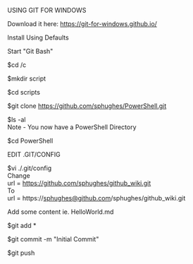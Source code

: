 USING GIT FOR WINDOWS 

Download it here:
https://git-for-windows.github.io/

Install Using Defaults


Start "Git Bash"

$cd /c

$mkdir script

$cd scripts

$git clone https://github.com/sphughes/PowerShell.git

$ls -al  
   Note - You now have a PowerShell Directory
   
$cd PowerShell


EDIT .GIT/CONFIG

$vi ./.git/config  
   Change  
     url = https://github.com/sphughes/github_wiki.git  
   To  
     url = https://sphughes@github.com/sphughes/github_wiki.git
	 
Add some content ie. HelloWorld.md
	 
$git add *

$git commit -m "Initial Commit"

$git push

